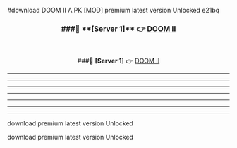 #download DOOM II A.PK [MOD] premium latest version Unlocked e21bq 



<div align="center">
<h3>###🔹 **[Server 1]** 👉 <a href="https://download1apk.web.app/">DOOM II</a></h3><br>


###🔹 **[Server 1]** 👉 <a href="https://download1apk.web.app/">DOOM II</a></h3>
</div>



----------------------------------------------------------

----------------------------------------------------------

----------------------------------------------------------

----------------------------------------------------------

----------------------------------------------------------

----------------------------------------------------------

----------------------------------------------------------

download premium latest version Unlocked

download premium latest version Unlocked
